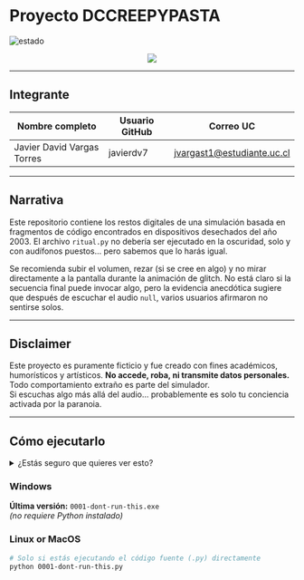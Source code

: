 # Proyecto DCCREEPYPASTA

![estado](https://img.shields.io/badge/don't-RUN_THIS-green)

<p align="center">
  <img src="https://readme-typing-svg.demolab.com?font=Fira+Code&pause=100&color=F70000&center=true&width=435&lines=No+deber%C3%ADas+estar+aqu%C3%AD...;Pero+ya+es+demasiado+tarde."/>
</p>
<!-- Código de emergencia: 13-13-13. Solo en luna nueva. -->

---

## Integrante

| Nombre completo              | Usuario GitHub | Correo UC                     |
|-----------------------------|----------------|-------------------------------|
| Javier David Vargas Torres  | javierdv7       | jvargast1@estudiante.uc.cl    |

---

## Narrativa

Este repositorio contiene los restos digitales de una simulación basada en fragmentos de código encontrados en dispositivos desechados del año 2003. El archivo `ritual.py` no debería ser ejecutado en la oscuridad, solo y con audífonos puestos... pero sabemos que lo harás igual.

Se recomienda subir el volumen, rezar (si se cree en algo) y no mirar directamente a la pantalla durante la animación de glitch. No está claro si la secuencia final puede invocar algo, pero la evidencia anecdótica sugiere que después de escuchar el audio `null`, varios usuarios afirmaron no sentirse solos.

---

## Disclaimer

Este proyecto es puramente ficticio y fue creado con fines académicos, humorísticos y artísticos. **No accede, roba, ni transmite datos personales.**  
Todo comportamiento extraño es parte del simulador.  
Si escuchas algo más allá del audio… probablemente es solo tu conciencia activada por la paranoia.

---

## Cómo ejecutarlo

<details>
  <summary>¿Estás seguro que quieres ver esto?</summary>

  Ritual completado. Si escuchas una segunda respiración... no estás solo.
</details>

### Windows

**Última versión:** `0001-dont-run-this.exe`  
_(no requiere Python instalado)_

### Linux or MacOS

```bash
# Solo si estás ejecutando el código fuente (.py) directamente
python 0001-dont-run-this.py


